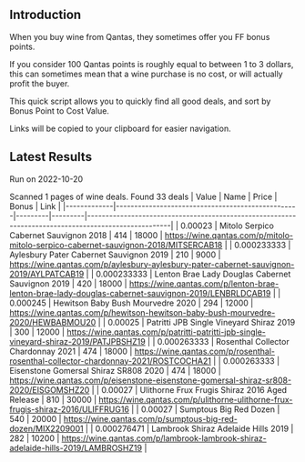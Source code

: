 ## Introduction

When you buy wine from Qantas, they sometimes offer you FF bonus points. 

If you consider 100 Qantas points is roughly equal to between 1 to 3 dollars, this can sometimes mean that a wine purchase is no cost, or will actually profit the buyer.

This quick script allows you to quickly find all good deals, and sort by Bonus Point to Cost Value.

Links will be copied to your clipboard for easier navigation.

## Latest Results

Run on 2022-10-20

Scanned 1 pages of wine deals.
Found 33 deals
|       Value | Name                                             |   Price |   Bonus | Link                                                                                                |
|-------------|--------------------------------------------------|---------|---------|-----------------------------------------------------------------------------------------------------|
| 0.00023     | Mitolo Serpico Cabernet Sauvignon 2018           |     414 |   18000 | https://wine.qantas.com/p/mitolo-mitolo-serpico-cabernet-sauvignon-2018/MITSERCAB18                 |
| 0.000233333 | Aylesbury Pater Cabernet Sauvignon 2019          |     210 |    9000 | https://wine.qantas.com/p/aylesbury-aylesbury-pater-cabernet-sauvignon-2019/AYLPATCAB19             |
| 0.000233333 | Lenton Brae Lady Douglas Cabernet Sauvignon 2019 |     420 |   18000 | https://wine.qantas.com/p/lenton-brae-lenton-brae-lady-douglas-cabernet-sauvignon-2019/LENBRLDCAB19 |
| 0.000245    | Hewitson Baby Bush Mourvedre 2020                |     294 |   12000 | https://wine.qantas.com/p/hewitson-hewitson-baby-bush-mourvedre-2020/HEWBABMOU20                    |
| 0.00025     | Patritti JPB Single Vineyard Shiraz 2019         |     300 |   12000 | https://wine.qantas.com/p/patritti-patritti-jpb-single-vineyard-shiraz-2019/PATJPBSHZ19             |
| 0.000263333 | Rosenthal Collector Chardonnay 2021              |     474 |   18000 | https://wine.qantas.com/p/rosenthal-rosenthal-collector-chardonnay-2021/ROSTCOCHA21                 |
| 0.000263333 | Eisenstone Gomersal Shiraz SR808 2020            |     474 |   18000 | https://wine.qantas.com/p/eisenstone-eisenstone-gomersal-shiraz-sr808-2020/EISGOMSHZ20              |
| 0.00027     | Ulithorne Frux Frugis Shiraz 2016 Aged Release   |     810 |   30000 | https://wine.qantas.com/p/ulithorne-ulithorne-frux-frugis-shiraz-2016/ULIFFRUG16                    |
| 0.00027     | Sumptous Big Red Dozen                           |     540 |   20000 | https://wine.qantas.com/p/sumptous-big-red-dozen/MIX2209001                                         |
| 0.000276471 | Lambrook Shiraz Adelaide Hills 2019              |     282 |   10200 | https://wine.qantas.com/p/lambrook-lambrook-shiraz-adelaide-hills-2019/LAMBROSHZ19                  |

